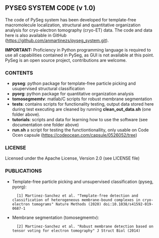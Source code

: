 ## PYSEG SYSTEM CODE (v 1.0)

The code of PySeg system has been developed for template-free macromolecule localization, structural and quantitative organization analysis 
for cryo-electron tomography (cryo-ET) data. The code and data here is also available in GitHub (https://github.com/anmartinezs/pyseg_system.git).

**IMPORTANT:** Proficiency in Python programming language is required to use all capabilities contained in PySeg, as GUI is not available at this point. PySeg is an open source project, contributions are welcome.

### CONTENTS

* **pyseg**: python package for template-free particle picking and usupervised structural classification
* **pyorg**: python package for quantitative organization analysis
* **tomosegmemtv**: matlab/C scripts for robust membrane segmentation 
* **tests**: contains scripts for functionality testing, output data stored here during test executing are cleaned by running **clean_out_data.sh** (one folder above).
* **tutorials**: scripts and data for learning how to use the software (see documentation one folder above)
* **run.sh** a script for testing the functiontionallity, only usable on Code Ocen capsule (https://codeocean.com/capsule/0526052/tree)

### LICENSE

Licensed under the Apache License, Version 2.0 (see LICENSE file)

### PUBLICATIONS

* Template-free particle picking and unsupervised classification (pyseg, pyorg):

        [1] Martinez-Sanchez et al. "Template-free detection and classification of heterogeneous membrane-bound complexes in cryo-electron tomograms" Nature Methods (2020) doi:10.1038/s41592-019-0687-1

* Membrane segmentation (tomosegmemtv):

        [2] Martinez-Sanchez et al. "Robust membrane detection based on tensor voting for electron tomography" J Struct Biol (2014)

